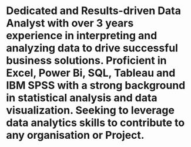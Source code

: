 # Dedicated and Results-driven Data Analyst with over 3 years experience in interpreting and analyzing data to drive successful business solutions. Proficient in Excel, Power Bi, SQL, Tableau and IBM SPSS with a strong background in statistical analysis and data visualization. Seeking to leverage data analytics skills to contribute to any organisation or Project.
